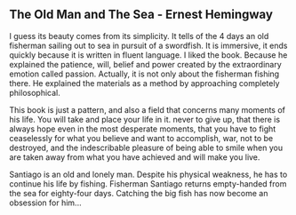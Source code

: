 ## The Old Man and The Sea - Ernest Hemingway

I guess its beauty comes from its simplicity. It tells of the 4 days an old fisherman sailing out to sea in pursuit of a swordfish. It is immersive, it ends quickly because it is written in fluent language. I liked the book. Because he explained the patience, will, belief and power created by the extraordinary emotion called passion. Actually, it is not only about the fisherman fishing there. He explained the materials as a method by approaching completely philosophical.

This book is just a pattern, and also a field that concerns many moments of his life. You will take and place your life in it. never to give up, that there is always hope even in the most desperate moments, that you have to fight ceaselessly for what you believe and want to accomplish, war, not to be destroyed, and the indescribable pleasure of being able to smile when you are taken away from what you have achieved and will make you live.

Santiago is an old and lonely man. Despite his physical weakness, he has to continue his life by fishing. Fisherman Santiago returns empty-handed from the sea for eighty-four days. Catching the big fish has now become an obsession for him...